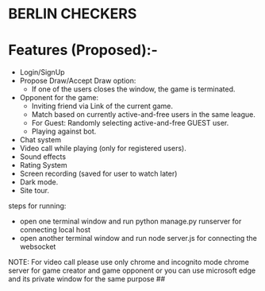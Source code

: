 
# BERLIN CHECKERS
# Features (Proposed):- 
 - Login/SignUp
 - Propose Draw/Accept Draw option: 
    - If one of the users closes the window, the game is terminated. 
 - Opponent for the game: 
    - Inviting friend via Link of the current game. 
    - Match based on currently active-and-free users in the same league. 
    - For Guest: Randomly selecting active-and-free GUEST user. 
    - Playing against bot. 
 - Chat system 
 - Video call while playing (only for registered users). 
 - Sound effects 
 - Rating System  
 - Screen recording (saved for user to watch later) 
 - Dark mode. 
 - Site tour.

steps for running:
 - open one terminal window and run python manage.py runserver for connecting local host
 - open another terminal window and run node server.js for connecting the websocket 

NOTE: For video call please use only chrome and incognito mode chrome server for game creator and game opponent or you can use microsoft edge and its private window for the same purpose ##  


